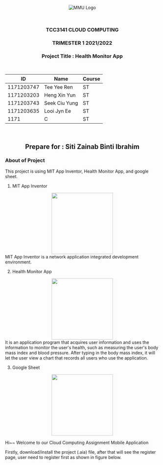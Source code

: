 <div align="center">

![MMU Logo](https://www.studymalaysiainfo.com/wp-content/uploads/2016/02/MMU-Logo.png)

<br>

### TCC3141 CLOUD COMPUTING ###
### TRIMESTER 1 2021/2022 ###
### Project Title : Health Monitor App ###

<br>
    
| ID  | Name | Course |
| ------------- | ------------- | ------------- |
| 1171203747  | Tee Yee Ren  | ST  |
| 1171203203  | Heng Xin Yun  | ST  |
| 1171203743  | Seek Ciu Yung  | ST  |
| 1171203635  | Looi Jyn Ee  | ST  |
| 1171  | C  | ST  |
    
<br>

## Prepare for : Siti Zainab Binti Ibrahim ##

</div>

<div style="page-break-after: always;"></div>


### About of Project ###
This project is using MIT App Inventor, Health Monitor App, and google sheet.
1. MIT App Inventor  
<div align="center"><img src="http://appinventor.mit.edu/explore/sites/explore.appinventor.mit.edu/files/blog/ai-bee-horiz.png" width=200></div>
MIT App Inventor is a network application integrated development environment.


2. Health Monitor App  
<div align="center"><img src="" width=200></div>
It is an application program that acquires user information and uses the information to monitor the user's health, such as measuring the user's body mass index and blood pressure. After typing in the body mass index, it will let the user view a chart that records all users who use the application.

3. Google Sheet  
<div align="center"><img src="https://www.nicepng.com/png/detail/335-3352801_google-sheets-logo-google-sheets-logo-png.png" width=200></div>

<div style="page-break-after: always;"></div>


<p> Hi~~ Welcome to our Cloud Computing Assignment Mobile Application </p>

<p> Firstly, download/install the project (.aia) file, after that will see the register page, user need to register first as shown in figure below. </p>

